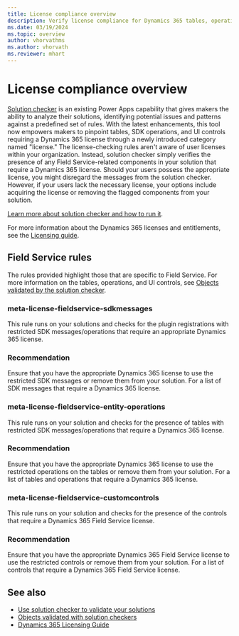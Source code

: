 ```yaml
---
title: License compliance overview
description: Verify license compliance for Dynamics 365 tables, operations, messages, and controls using Power Apps solution checker.
ms.date: 03/19/2024
ms.topic: overview
author: vhorvathms
ms.author: vhorvath
ms.reviewer: mhart
---
```


# License compliance overview

[Solution checker](/power-apps/maker/data-platform/use-powerapps-checker) is an existing Power Apps capability that gives makers the ability to analyze their solutions, identifying potential issues and patterns against a predefined set of rules. With the latest enhancements, this tool now empowers makers to pinpoint tables, SDK operations, and UI controls requiring a Dynamics 365 license through a newly introduced category named "license." The license-checking rules aren't aware of user licenses within your organization. Instead, solution checker simply verifies the presence of any Field Service-related components in your solution that require a Dynamics 365 license. Should your users possess the appropriate license, you might disregard the messages from the solution checker. However, if your users lack the necessary license, your options include acquiring the license or removing the flagged components from your solution.

[Learn more about solution checker and how to run it](/power-apps/maker/data-platform/use-powerapps-checker).

For more information about the Dynamics 365 licenses and entitlements, see the [Licensing guide](https://go.microsoft.com/fwlink/?LinkId=866544&clcid=0x409).

## Field Service rules  

The rules provided highlight those that are specific to Field Service. For more information on the tables, operations, and UI controls, see [Objects validated by the solution checker](license-compliance-field-service.md).

### meta-license-fieldservice-sdkmessages

This rule runs on your solutions and checks for the plugin registrations with restricted SDK messages/operations that require an appropriate Dynamics 365 license.

### Recommendation

Ensure that you have the appropriate Dynamics 365 license to use the restricted SDK messages or remove them from your solution. For a list of SDK messages that require a Dynamics 365 license.

### meta-license-fieldservice-entity-operations

This rule runs on your solution and checks for the presence of tables with restricted SDK messages/operations that require a Dynamics 365 license.

### Recommendation

Ensure that you have the appropriate Dynamics 365 license to use the restricted operations on the tables or remove them from your solution. For a list of tables and operations that require a Dynamics 365 license.

### meta-license-fieldservice-customcontrols

This rule runs on your solution and checks for the presence of the controls that require a Dynamics 365 Field Service license.

### Recommendation

Ensure that you have the appropriate Dynamics 365 Field Service license to use the restricted controls or remove them from your solution. For a list of controls that require a Dynamics 365 Field Service license.

## See also

- [Use solution checker to validate your solutions](/power-apps/maker/data-platform/use-powerapps-checker)
- [Objects validated with solution checkers](license-compliance-field-service.md)
- [Dynamics 365 Licensing Guide](https://go.microsoft.com/fwlink/?LinkId=866544&clcid=0x409)
